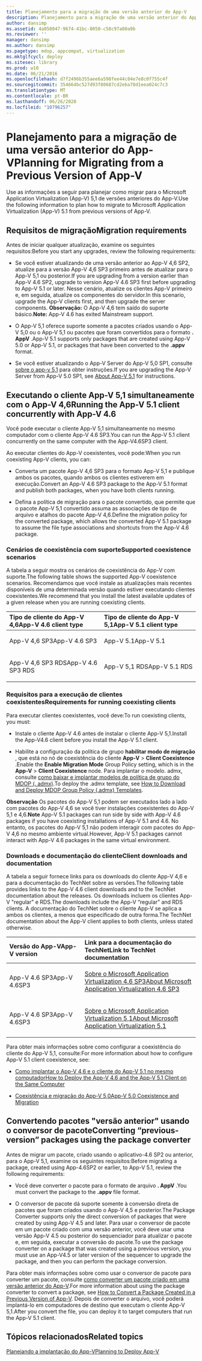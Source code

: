 ```yaml
---
title: Planejamento para a migração de uma versão anterior do App-V
description: Planejamento para a migração de uma versão anterior do App-V
author: dansimp
ms.assetid: 4a058047-9674-41bc-8050-c58c97a80a9b
ms.reviewer: ''
manager: dansimp
ms.author: dansimp
ms.pagetype: mdop, appcompat, virtualization
ms.mktglfcycl: deploy
ms.sitesec: library
ms.prod: w10
ms.date: 06/21/2016
ms.openlocfilehash: d7f2496b355aee6a598fee44c84e7e8c0f755c4f
ms.sourcegitcommit: 354664bc527d93f80687cd2eba70d1eea024c7c3
ms.translationtype: MT
ms.contentlocale: pt-BR
ms.lasthandoff: 06/26/2020
ms.locfileid: "10796257"
---
```

# <span data-ttu-id="04475-103">Planejamento para a migração de uma versão anterior do App-V</span><span class="sxs-lookup"><span data-stu-id="04475-103">Planning for Migrating from a Previous Version of App-V</span></span>


<span data-ttu-id="04475-104">Use as informações a seguir para planejar como migrar para o Microsoft Application Virtualization (App-V) 5,1 de versões anteriores do App-V.</span><span class="sxs-lookup"><span data-stu-id="04475-104">Use the following information to plan how to migrate to Microsoft Application Virtualization (App-V) 5.1 from previous versions of App-V.</span></span>

## <span data-ttu-id="04475-105">Requisitos de migração</span><span class="sxs-lookup"><span data-stu-id="04475-105">Migration requirements</span></span>


<span data-ttu-id="04475-106">Antes de iniciar qualquer atualização, examine os seguintes requisitos:</span><span class="sxs-lookup"><span data-stu-id="04475-106">Before you start any upgrades, review the following requirements:</span></span>

-   <span data-ttu-id="04475-107">Se você estiver atualizando de uma versão anterior ao App-V 4,6 SP2, atualize para a versão App-V 4,6 SP3 primeiro antes de atualizar para o App-V 5,1 ou posterior.</span><span class="sxs-lookup"><span data-stu-id="04475-107">If you are upgrading from a version earlier than App-V 4.6 SP2, upgrade to version App-V 4.6 SP3 first before upgrading to App-V 5.1 or later.</span></span> <span data-ttu-id="04475-108">Nesse cenário, atualize os clientes App-V primeiro e, em seguida, atualize os componentes do servidor.</span><span class="sxs-lookup"><span data-stu-id="04475-108">In this scenario, upgrade the App-V clients first, and then upgrade the server components.</span></span>
<span data-ttu-id="04475-109">**Observação:** O App-V 4,6 tem saído do suporte básico.</span><span class="sxs-lookup"><span data-stu-id="04475-109">**Note:** App-V 4.6 has exited Mainstream support.</span></span>

-   <span data-ttu-id="04475-110">O App-V 5,1 oferece suporte somente a pacotes criados usando o App-V 5,0 ou o App-V 5,1 ou pacotes que foram convertidos para o formato **. AppV** .</span><span class="sxs-lookup"><span data-stu-id="04475-110">App-V 5.1 supports only packages that are created using App-V 5.0 or App-V 5.1, or packages that have been converted to the **.appv** format.</span></span>

-   <span data-ttu-id="04475-111">Se você estiver atualizando o App-V Server do App-V 5,0 SP1, consulte [sobre o app-v 5,1](about-app-v-51.md#bkmk-migrate-to-51) para obter instruções.</span><span class="sxs-lookup"><span data-stu-id="04475-111">If you are upgrading the App-V Server from App-V 5.0 SP1, see [About App-V 5.1](about-app-v-51.md#bkmk-migrate-to-51) for instructions.</span></span>

## <span data-ttu-id="04475-112">Executando o cliente App-V 5,1 simultaneamente com o App-V 4,6</span><span class="sxs-lookup"><span data-stu-id="04475-112">Running the App-V 5.1 client concurrently with App-V 4.6</span></span>


<span data-ttu-id="04475-113">Você pode executar o cliente App-V 5,1 simultaneamente no mesmo computador com o cliente App-V 4.6 SP3.</span><span class="sxs-lookup"><span data-stu-id="04475-113">You can run the App-V 5.1 client concurrently on the same computer with the App-V4.6SP3 client.</span></span>

<span data-ttu-id="04475-114">Ao executar clientes do App-V coexistentes, você pode:</span><span class="sxs-lookup"><span data-stu-id="04475-114">When you run coexisting App-V clients, you can:</span></span>

-   <span data-ttu-id="04475-115">Converta um pacote App-V 4,6 SP3 para o formato App-V 5,1 e publique ambos os pacotes, quando ambos os clientes estiverem em execução.</span><span class="sxs-lookup"><span data-stu-id="04475-115">Convert an App-V 4.6 SP3 package to the App-V 5.1 format and publish both packages, when you have both clients running.</span></span>

-   <span data-ttu-id="04475-116">Defina a política de migração para o pacote convertido, que permite que o pacote App-V 5,1 convertido assuma as associações de tipo de arquivo e atalhos do pacote App-V 4,6.</span><span class="sxs-lookup"><span data-stu-id="04475-116">Define the migration policy for the converted package, which allows the converted App-V 5.1 package to assume the file type associations and shortcuts from the App-V 4.6 package.</span></span>

### <span data-ttu-id="04475-117">Cenários de coexistência com suporte</span><span class="sxs-lookup"><span data-stu-id="04475-117">Supported coexistence scenarios</span></span>

<span data-ttu-id="04475-118">A tabela a seguir mostra os cenários de coexistência do App-V com suporte.</span><span class="sxs-lookup"><span data-stu-id="04475-118">The following table shows the supported App-V coexistence scenarios.</span></span> <span data-ttu-id="04475-119">Recomendamos que você instale as atualizações mais recentes disponíveis de uma determinada versão quando estiver executando clientes coexistentes.</span><span class="sxs-lookup"><span data-stu-id="04475-119">We recommend that you install the latest available updates of a given release when you are running coexisting clients.</span></span>

<table>
<colgroup>
<col width="50%" />
<col width="50%" />
</colgroup>
<thead>
<tr class="header">
<th align="left"><span data-ttu-id="04475-120">Tipo de cliente do App-V 4,6</span><span class="sxs-lookup"><span data-stu-id="04475-120">App-V 4.6 client type</span></span></th>
<th align="left"><span data-ttu-id="04475-121">Tipo de cliente do App-V 5,1</span><span class="sxs-lookup"><span data-stu-id="04475-121">App-V 5.1 client type</span></span></th>
</tr>
</thead>
<tbody>
<tr class="odd">
<td align="left"><p><span data-ttu-id="04475-122">App-V 4,6 SP3</span><span class="sxs-lookup"><span data-stu-id="04475-122">App-V 4.6 SP3</span></span></p></td>
<td align="left"><p><span data-ttu-id="04475-123">App-V 5.1</span><span class="sxs-lookup"><span data-stu-id="04475-123">App-V 5.1</span></span></p></td>
</tr>
<tr class="even">
<td align="left"><p><span data-ttu-id="04475-124">App-V 4,6 SP3 RDS</span><span class="sxs-lookup"><span data-stu-id="04475-124">App-V 4.6 SP3 RDS</span></span></p></td>
<td align="left"><p><span data-ttu-id="04475-125">App-V 5,1 RDS</span><span class="sxs-lookup"><span data-stu-id="04475-125">App-V 5.1 RDS</span></span></p></td>
</tr>
</tbody>
</table>

 

### <span data-ttu-id="04475-126">Requisitos para a execução de clientes coexistentes</span><span class="sxs-lookup"><span data-stu-id="04475-126">Requirements for running coexisting clients</span></span>

<span data-ttu-id="04475-127">Para executar clientes coexistentes, você deve:</span><span class="sxs-lookup"><span data-stu-id="04475-127">To run coexisting clients, you must:</span></span>

-   <span data-ttu-id="04475-128">Instale o cliente App-V 4.6 antes de instalar o cliente App-V 5,1.</span><span class="sxs-lookup"><span data-stu-id="04475-128">Install the App-V4.6 client before you install the App-V 5.1 client.</span></span>

-   <span data-ttu-id="04475-129">Habilite a configuração da política de grupo **habilitar modo de migração** , que está no nó de coexistência do cliente **App-V** &gt; **Client Coexistence** .</span><span class="sxs-lookup"><span data-stu-id="04475-129">Enable the **Enable Migration Mode** Group Policy setting, which is in the **App-V** &gt; **Client Coexistence** node.</span></span> <span data-ttu-id="04475-130">Para implantar o modelo. admx, consulte [como baixar e implantar modelos de política de grupo do MDOP (. admx)](https://technet.microsoft.com/library/dn659707.aspx).</span><span class="sxs-lookup"><span data-stu-id="04475-130">To deploy the .admx template, see [How to Download and Deploy MDOP Group Policy (.admx) Templates](https://technet.microsoft.com/library/dn659707.aspx).</span></span>

<span data-ttu-id="04475-131">**Observação**  Os pacotes do App-V 5,1 podem ser executados lado a lado com pacotes do App-V 4,6 se você tiver instalações coexistentes do App-V 5,1 e 4,6.</span><span class="sxs-lookup"><span data-stu-id="04475-131">**Note** App-V 5.1 packages can run side by side with App-V 4.6 packages if you have coexisting installations of App-V 5.1 and 4.6.</span></span> <span data-ttu-id="04475-132">No entanto, os pacotes do App-V 5,1 não podem interagir com pacotes do App-V 4,6 no mesmo ambiente virtual.</span><span class="sxs-lookup"><span data-stu-id="04475-132">However, App-V 5.1 packages cannot interact with App-V 4.6 packages in the same virtual environment.</span></span>

 

### <span data-ttu-id="04475-133">Downloads e documentação do cliente</span><span class="sxs-lookup"><span data-stu-id="04475-133">Client downloads and documentation</span></span>

<span data-ttu-id="04475-134">A tabela a seguir fornece links para os downloads do cliente App-V 4,6 e para a documentação do TechNet sobre as versões.</span><span class="sxs-lookup"><span data-stu-id="04475-134">The following table provides links to the App-V 4.6 client downloads and to the TechNet documentation about the releases.</span></span> <span data-ttu-id="04475-135">Os downloads incluem os clientes App-V "regular" e RDS.</span><span class="sxs-lookup"><span data-stu-id="04475-135">The downloads include the App-V “regular” and RDS clients.</span></span> <span data-ttu-id="04475-136">A documentação do TechNet sobre o cliente App-V se aplica a ambos os clientes, a menos que especificado de outra forma.</span><span class="sxs-lookup"><span data-stu-id="04475-136">The TechNet documentation about the App-V client applies to both clients, unless stated otherwise.</span></span>

<table>
<colgroup>
<col width="33%" />
<col width="50%" />
</colgroup>
<thead>
<tr class="header">
<th align="left"><span data-ttu-id="04475-137">Versão do App-V</span><span class="sxs-lookup"><span data-stu-id="04475-137">App-V version</span></span></th>
<th align="left"><span data-ttu-id="04475-138">Link para a documentação do TechNet</span><span class="sxs-lookup"><span data-stu-id="04475-138">Link to TechNet documentation</span></span></th>
</tr>
</thead>
<tbody>
<tr class="odd">
<td align="left"><p><span data-ttu-id="04475-139">App-V 4.6 SP3</span><span class="sxs-lookup"><span data-stu-id="04475-139">App-V 4.6SP3</span></span></p></td>
<td align="left"><p><a href="https://technet.microsoft.com/library/dn511019.aspx" data-raw-source="[About Microsoft Application Virtualization 4.6 SP3](https://technet.microsoft.com/library/dn511019.aspx)"><span data-ttu-id="04475-140">Sobre o Microsoft Application Virtualization 4.6 SP3</span><span class="sxs-lookup"><span data-stu-id="04475-140">About Microsoft Application Virtualization 4.6 SP3</span></span></a></p></td>
</tr>
<tr class="even">
<td align="left"><p><span data-ttu-id="04475-141">App-V 4.6 SP3</span><span class="sxs-lookup"><span data-stu-id="04475-141">App-V 4.6SP3</span></span></p></td>
<td align="left"><p><a href="about-app-v-51.md" data-raw-source="[About Microsoft Application Virtualization 5.1](about-app-v-51.md)"><span data-ttu-id="04475-142">Sobre o Microsoft Application Virtualization 5,1</span><span class="sxs-lookup"><span data-stu-id="04475-142">About Microsoft Application Virtualization 5.1</span></span></a></p></td>
</tr>
</tbody>
</table>

 

<span data-ttu-id="04475-143">Para obter mais informações sobre como configurar a coexistência do cliente do App-V 5,1, consulte:</span><span class="sxs-lookup"><span data-stu-id="04475-143">For more information about how to configure App-V 5.1 client coexistence, see:</span></span>

-   [<span data-ttu-id="04475-144">Como implantar o App-V 4,6 e o cliente do App-V 5,1 no mesmo computador</span><span class="sxs-lookup"><span data-stu-id="04475-144">How to Deploy the App-V 4.6 and the App-V 5.1 Client on the Same Computer</span></span>](how-to-deploy-the-app-v-46-and-the-app-v--51-client-on-the-same-computer.md)

-   [<span data-ttu-id="04475-145">Coexistência e migração do App-V 5,0</span><span class="sxs-lookup"><span data-stu-id="04475-145">App-V 5.0 Coexistence and Migration</span></span>](https://technet.microsoft.com/windows/jj835811.aspx)

## <a href="" id="converting--previous-version--packages-using-the-package-converter-"></a><span data-ttu-id="04475-146">Convertendo pacotes "versão anterior" usando o conversor de pacote</span><span class="sxs-lookup"><span data-stu-id="04475-146">Converting “previous-version” packages using the package converter</span></span>


<span data-ttu-id="04475-147">Antes de migrar um pacote, criado usando o aplicativo-4.6 SP2 ou anterior, para o App-V 5,1, examine os seguintes requisitos:</span><span class="sxs-lookup"><span data-stu-id="04475-147">Before migrating a package, created using App-4.6SP2 or earlier, to App-V 5.1, review the following requirements:</span></span>

-   <span data-ttu-id="04475-148">Você deve converter o pacote para o formato de arquivo **. AppV** .</span><span class="sxs-lookup"><span data-stu-id="04475-148">You must convert the package to the **.appv** file format.</span></span>

-   <span data-ttu-id="04475-149">O conversor de pacote dá suporte somente à conversão direta de pacotes que foram criados usando o App-V 4,5 e posterior.</span><span class="sxs-lookup"><span data-stu-id="04475-149">The Package Converter supports only the direct conversion of packages that were created by using App-V 4.5 and later.</span></span> <span data-ttu-id="04475-150">Para usar o conversor de pacote em um pacote criado com uma versão anterior, você deve usar uma versão App-V 4.5 ou posterior do sequenciador para atualizar o pacote e, em seguida, executar a conversão do pacote.</span><span class="sxs-lookup"><span data-stu-id="04475-150">To use the package converter on a package that was created using a previous version, you must use an App-V4.5 or later version of the sequencer to upgrade the package, and then you can perform the package conversion.</span></span>

<span data-ttu-id="04475-151">Para obter mais informações sobre como usar o conversor de pacote para converter um pacote, consulte [como converter um pacote criado em uma versão anterior do App-V](how-to-convert-a-package-created-in-a-previous-version-of-app-v51.md).</span><span class="sxs-lookup"><span data-stu-id="04475-151">For more information about using the package converter to convert a package, see [How to Convert a Package Created in a Previous Version of App-V](how-to-convert-a-package-created-in-a-previous-version-of-app-v51.md).</span></span> <span data-ttu-id="04475-152">Depois de converter o arquivo, você poderá implantá-lo em computadores de destino que executam o cliente App-V 5,1.</span><span class="sxs-lookup"><span data-stu-id="04475-152">After you convert the file, you can deploy it to target computers that run the App-V 5.1 client.</span></span>






## <span data-ttu-id="04475-153">Tópicos relacionados</span><span class="sxs-lookup"><span data-stu-id="04475-153">Related topics</span></span>


[<span data-ttu-id="04475-154">Planejando a implantação do App-V</span><span class="sxs-lookup"><span data-stu-id="04475-154">Planning to Deploy App-V</span></span>](planning-to-deploy-app-v51.md)

 

 





